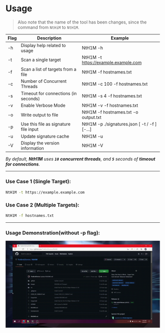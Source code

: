 # Usage

> Also note that the name of the tool has been changes, since the command from `NtHiM` to `NtH1M`.

| Flag | Description                           | Example                              |
| ---- | ------------------------------------- | ------------------------------------ |
| -h   | Display help related to usage         | NtH1M -h                             |
| -t   | Scan a single target                  | NtH1M -t https://example.example.com |
| -f   | Scan a list of targets from a file    | NtH1M -f hostnames.txt               |
| -c   | Number of Concurrent Threads          | NtH1M -c 100 -f hostnames.txt        |
| -s   | Timeout for connections (in seconds)  | NtH1M -s 4 -f hostnames.txt          |
| -v   | Enable Verbose Mode                   | NtH1M -v -f hostnames.txt            |
| -o   | Write output to file                  | NtH1M -f hostnames.txt -o output.txt |
| -p   | Use this file as signature file input | NtH1M -p ./signatures.json [ -t / -f ] [-...] |
| -u   | Update signature cache                | NtH1M -u                             |
| -V   | Display the version information       | NtH1M -V                             |

*By default, **NtH1M** uses **`10`** **concurrent threads**, and **`5`** seconds of **timeout for connections**.*

***

### Use Case 1 (Single Target):

```bash
NtH1M -t https://example.example.com
```

### Use Case 2 (Multiple Targets):

```bash
NtH1M -f hostnames.txt
```

***

### Usage Demonstration(without -p flag):

![NtH1M Usage Demonstration \(without -p flag\)](https://github.com/TheBinitGhimire/NtHiM/raw/main/images/demonstration.gif)
